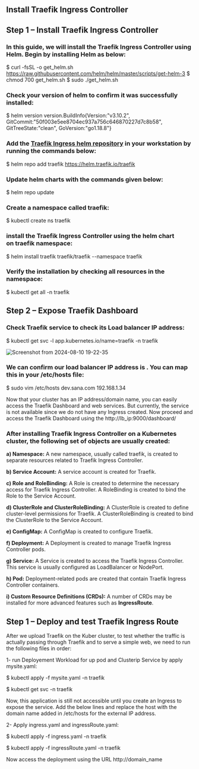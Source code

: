 ## Install Traefik Ingress Controller

## **Step 1 – Install Traefik Ingress Controller**

### In this guide, we will install the Traefik Ingress Controller using Helm. Begin by installing Helm as below:
$ curl -fsSL -o get_helm.sh https://raw.githubusercontent.com/helm/helm/master/scripts/get-helm-3
$ chmod 700 get_helm.sh
$ sudo ./get_helm.sh

### Check your version of helm to confirm it was successfully installed:
$ helm version
version.BuildInfo{Version:"v3.10.2", GitCommit:"50f003e5ee8704ec937a756c646870227d7c8b58", GitTreeState:"clean", GoVersion:"go1.18.8"}

### Add the [Traefik Ingress helm repository](https://github.com/traefik/traefik-helm-chart) in your workstation by running the commands below:
$ helm repo add traefik https://helm.traefik.io/traefik

### Update helm charts with the commands given below:
$ helm repo update

### Create a namespace called traefik:
$ kubectl create ns traefik

### install the Traefik Ingress Controller using the helm chart on traefik namespace:
$ helm install traefik traefik/traefik --namespace traefik

### Verify the installation by checking all resources in the namespace:
$ kubectl get all -n traefik

## **Step 2 – Expose Traefik Dashboard**

### Check Traefik service to check its Load balancer IP address:
$ kubectl get svc -l app.kubernetes.io/name=traefik -n traefik

![Screenshot from 2024-08-10 19-22-35](https://github.com/user-attachments/assets/d1c17f4c-0bb8-45c5-a3c3-cfa7a5b30ce4)

### We can confirm our load balancer IP address is . You can map this in your /etc/hosts file:
$ sudo vim /etc/hosts
dev.sana.com 192.168.1.34

Now that your cluster has an IP address/domain name, you can easily access the Traefik Dashboard and web services. But currently, the service is not available since we do not have any Ingress created.
Now proceed and access the Traefik Dashboard using the http://lb_ip:9000/dashboard/

### After installing Traefik Ingress Controller on a Kubernetes cluster, the following set of objects are usually created:
**a) Namespace:**
A new namespace, usually called traefik, is created to separate resources related to Traefik Ingress Controller.

**b) Service Account:**
A service account is created for Traefik.

**c) Role and RoleBinding:** 
A Role is created to determine the necessary access for Traefik Ingress Controller. A RoleBinding is created to bind the Role to the Service Account.

**d) ClusterRole and ClusterRoleBinding:**
A ClusterRole is created to define cluster-level permissions for Traefik. A ClusterRoleBinding is created to bind the ClusterRole to the Service Account.

**e) ConfigMap:**
A ConfigMap is created to configure Traefik.

**f) Deployment:**
A Deployment is created to manage Traefik Ingress Controller pods.

**g) Service:**
A Service is created to access the Traefik Ingress Controller. This service is usually configured as LoadBalancer or NodePort.

**h) Pod:**
Deployment-related pods are created that contain Traefik Ingress Controller containers.

**i) Custom Resource Definitions (CRDs):**
A number of CRDs may be installed for more advanced features such as **IngressRoute**.

## **Step 1 –** Deploy and test Traefik Ingress Route
After we upload Traefik on the Kuber cluster, to test whether the traffic is actually passing through Traefik and to serve a simple web, we need to run the following files in order: 

1- run Deployement Workload for up pod and Clusterip Service by apply mysite.yaml:

$ kubectl apply -f mysite.yaml -n traefik

$ kubectl get svc -n traefik

Now, this application is still not accessible until you create an Ingress to expose the service.
Add the below lines and replace the host with the domain name added in /etc/hosts for the external IP address.

2- Apply ingress.yaml and ingressRoute.yaml:

$ kubectl apply -f ingress.yaml -n traefik

$ kubectl apply -f ingressRoute.yaml -n traefik

Now access the deployment using the URL http://domain_name
